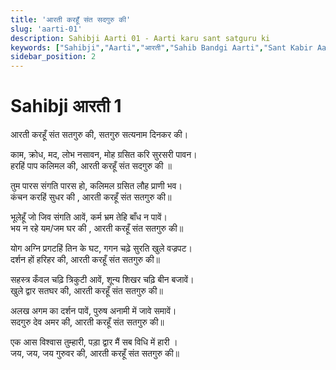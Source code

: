 ```yaml
---
title: 'आरती करहूँ संत सदगुरु की'
slug: 'aarti-01'
description: Sahibji Aarti 01 - Aarti karu sant satguru ki
keywords: ["Sahibji","Aarti","आरती","Sahib Bandgi Aarti","Sant Kabir Aarti"]
sidebar_position: 2
---
```



# Sahibji आरती 1


आरती करहूँ संत सतगुरु की, सतगुरु सत्यनाम दिनकर की।  


काम, क्रोध, मद, लोभ नसावन, मोह ग्रसित करि सुरसरी पावन।  
हरहिं पाप कलिमल की, आरती करहूँ संत सदगुरु की ॥  

तुम पारस संगति पारस हो, कलिमल ग्रसित लौह प्राणी भव।  
कंचन करहिं सुधर की , आरती करहूँ संत सतगुरु की॥  

भूलेहूँ जो जिव संगति आवें, कर्म भ्रम तेहि बाँध न पावें।  
भय न रहे यम/जम घर की , आरती करहूँ संत सतगुरु की॥  

योग अग्नि  प्रगटहिं तिन के घट, गगन चढ़े सुरति खुले वज्रपट।   
दर्शन हों हरिहर की, आरती करहूँ संत सतगुरु की॥  

सहस्त्र कँवल चढ़ि त्रिकुटी आवें, शून्य शिखर चढ़ि बीन बजावें।  
खुले द्वार सतघर की, आरती करहूँ संत सतगुरु की॥  

अलख अगम का दर्शन पावें, पुरुष अनामी में जावे  समावें।  
सदगुरु देव अमर की, आरती करहूँ संत सतगुरु की॥  

एक आस विश्वास तुम्हारी, पड़ा द्वार मैं सब विधि में हारी ।  
जय, जय, जय गुरुवर की, आरती करहूँ संत सतगुरु की॥  
